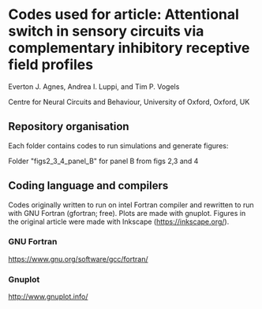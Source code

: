 # Codes used for article: Attentional switch in sensory circuits via complementary inhibitory receptive field profiles

Everton J. Agnes, Andrea I. Luppi, and Tim P. Vogels

Centre for Neural Circuits and Behaviour, University of Oxford, Oxford, UK

## Repository organisation

Each folder contains codes to run simulations and generate figures:

Folder "figs2_3_4_panel_B" for panel B from figs 2,3 and 4

## Coding language and compilers

Codes originally written to run on intel Fortran compiler and rewritten to run with GNU Fortran (gfortran; free). Plots are made with gnuplot. Figures in the original article were made with Inkscape (https://inkscape.org/).

### GNU Fortran

https://www.gnu.org/software/gcc/fortran/

### Gnuplot

http://www.gnuplot.info/
